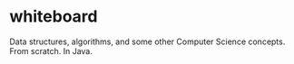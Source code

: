 # whiteboard
Data structures, algorithms, and some other Computer Science concepts. From scratch. In Java.
